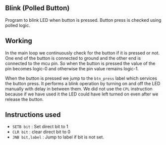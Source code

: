 ## Blink (Polled Button)

Program to blink LED when button is pressed. Button press is checked using
polled logic.

## Working

In the main loop we continuously check for the button if it is pressed or not.
One end of the button is connected to ground and the other end is connected to
the mcu pin. So when the button is pressed the value of the pin becomes logic-0
and otherwise the pin value remains logic-1.

When the button is pressed we jump to the `btn_press` label which services the
button press. It performs a blink operation by turning on and off the LED
manually with delay in between them. We did not use the `CPL` instruction
because if we have used it the LED could have left turned on even after we
release the button.

## Instructions used

- `SETB bit`    : Set direct bit to 1
- `CLR bit`   : clear direct bit to 0
- `JNB bit,label` : Jump to label if bit is not set.
